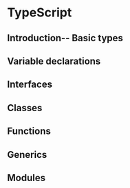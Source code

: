 # TypeScript 

## Introduction-- Basic types

## Variable declarations

## Interfaces

## Classes

## Functions

## Generics

## Modules